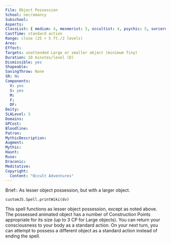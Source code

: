 ```yaml
---
File: Object Possession
School: necromancy
Subschool: 
Aspects: 
ClassList: { medium: 4, mesmerist: 5, occultist: 4, psychic: 5, sorcerer: 5, wizard: 5, spiritualist: 5, witch: 5 }
CastTime: standard action
Range: close (25 + 5 ft./2 levels)
Area: 
Effect: 
Targets: unattended Large or smaller object (minimum Tiny)
Duration: 10 minutes/level (D)
Dismissible: yes
Shapeable: 
SavingThrow: None
SR: No
Components:
  V: yes
  S: yes
  M: 
  F: 
  DF: 
Deity: 
SLALevel: 5
Domains: 
GPCost: 
Bloodline: 
Patron: 
MythicDescription: 
Augment: 
Mythic: 
Haunt: 
Ruse: 
Draconic: 
Meditative: 
Copyright:
  Content: "Occult Adventures"
---
```

Brief:: As lesser object possession, but with a larger object.

```dataviewjs
customJS.Spell.printWiki(dv)
```

This spell functions as lesser object possession, except as noted above. The possessed animated object has a number of Construction Points appropriate for its size (up to 3 CP for Large objects).  You can return your consciousness to your body as a standard action. On your next turn, you can attempt to possess a different object as a standard action instead of ending the spell.

